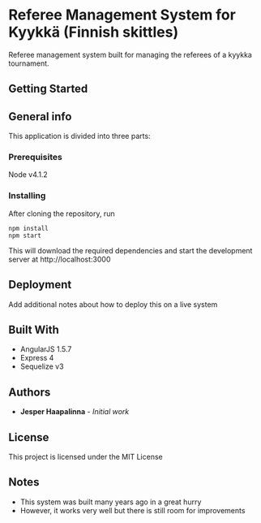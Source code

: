 # Referee Management System for Kyykkä (Finnish skittles)

Referee management system built for managing the referees of a kyykka tournament.

## Getting Started


## General info

This application is divided into three parts:


### Prerequisites

Node v4.1.2

### Installing

After cloning the repository, run

```
npm install
npm start
```

This will download the required dependencies and start the development server at http://localhost:3000

## Deployment

Add additional notes about how to deploy this on a live system

## Built With

* AngularJS 1.5.7
* Express 4
* Sequelize v3

## Authors

* **Jesper Haapalinna** - *Initial work*

## License

This project is licensed under the MIT License

## Notes

* This system was built many years ago in a great hurry
* However, it works very well but there is still room for improvements
